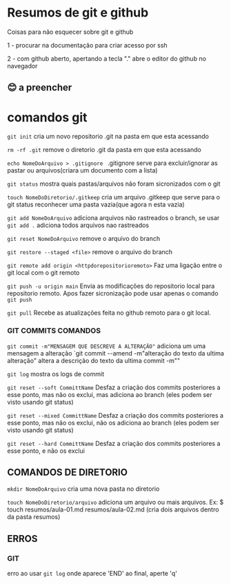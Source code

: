 
# Resumos de git e github

Coisas para não esquecer sobre git e github

1 - procurar na documentação para criar acesso por ssh

2 - com github aberto, apertando a tecla "." abre o editor do github no navegador

## 😊 a preencher

# comandos git
`git init`
cria um novo repositorio .git na pasta em que esta acessando

`rm -rf .git`
remove o diretorio .git da pasta em que esta acessando

`echo NomeDoArquivo > .gitignore `
.gitignore serve para excluir/ignorar as pastar ou arquivos(criara um documento com a 
lista)

`git status`
mostra quais pastas/arquivos não foram sicronizados com o git

`touch NomeDoDiretorio/.gitkeep`
cria um arquivo .gitkeep que serve para o git status reconhecer uma pasta vazia(que agora n esta vazia)

`git add NomeDoArquivo`
adiciona arquivos não rastreados o branch, se usar `git add .` adiciona todos arquivos nao rastreados

`git reset NomeDoArquivo`
remove o arquivo do branch

`git restore --staged <file>`
remove o arquivo do branch

`git remote add origin <httpdorepositorioremoto>`
Faz uma ligação entre o git local com o git remoto

`git push -u origin main`
Envia as modificações do repositorio local para repositorio remoto. Apos fazer sicronização pode usar apenas o comando `git push`

`git pull`
Recebe as atualizações feita no github remoto para o git local.

### GIT COMMITS COMANDOS

`git commit -m"MENSAGEM QUE DESCREVE A ALTERAÇÂO"`
adiciona um uma mensagem a alteração
`git commit --amend -m"alteração do texto da ultima alteração"
altera a descrição do texto da ultima commit -m""

`git log` 
mostra os logs de commit

`git reset --soft CommittName`
Desfaz a criação dos commits posteriores a esse ponto, mas não os exclui, mas adiciona ao branch (eles podem ser visto usando git status)

`git reset --mixed CommittName`
Desfaz a criação dos commits posteriores a esse ponto, mas não os exclui, não os adiciona ao branch (eles podem ser visto usando git status)

`git reset --hard CommittName`
Desfaz a criação dos commits posteriores a esse ponto, e não os exclui

## COMANDOS DE DIRETORIO

`mkdir NomeDoArquivo` 
cria uma nova pasta no diretorio

`touch NomeDoDiretorio/arquivo`
adiciona um arquivo ou mais arquivos. Ex: $ touch resumos/aula-01.md resumos/aula-02.md (cria dois arquivos dentro da pasta resumos)


## ERROS
### GIT
erro ao usar `git log` onde aparece 'END' ao final, aperte 'q'

